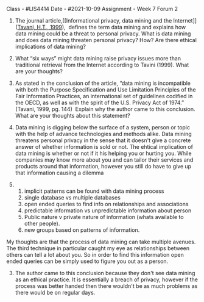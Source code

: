 Class - #LIS4414
Date - #2021-10-09 
Assignment - Week 7 Forum 2

1. The journal article,[[Informational privacy, data mining and the Internet]] ([Tavani, H.T., 1999](https://link-springer-com.ezproxy.lib.usf.edu/content/pdf/10.1023%2FA%3A1010063528863.pdf)),  defines the term data mining and explains how data mining could be a threat to personal privacy. What is data mining and does data mining threaten personal privacy? How? Are there ethical implications of data mining?

2. What “six ways” might data mining raise privacy issues more than traditional retrieval from the Internet according to Tavini (1999). What are your thoughts?  

3. As stated in the conclusion of the article, “data mining is incompatible with both the Purpose Specification and Use Limitation Principles of the Fair Information Practices, an international set of guidelines codified in the OECD, as well as with the spirit of the U.S. Privacy Act of 1974.” (Tavani, 1999, pg. 144)  Explain why the author came to this conclusion. What are your thoughts about this statement?


1. Data mining is digging below the surface of a system, person or topic with the help of advance technologies and methods alike. Data mining threatens personal privacy in the sense that it doesn't give a concrete answer of whether information is sold or not. The ehtical implication of data mining is whether or not if it his helping you or hurting you. While companies may know more about you and can tailor their services and products around that information, however you still do have to give up that information causing a dilemma
2.   
	1. implicit patterns can be found with data mining process
	2. single database vs multiple databases
	3. open ended queries to find info on relationships and associations 
	4. predictable information vs unpredictable information about person 
	5. Public nature v private nature of information (whats available to other people).
	6. new groups based on patterns of information.

My thoughts are that the process of data mining can take multiple avenues. The third technique in particular caught my eye as relationships between others can tell a lot about you. So in order to find this information open ended queries can be simply used to figure you out as a person.

3. The author came to this conclusion because they don't see data mining as an ethical practice. It is essentially a breach of privacy, however if the process was better handed then there wouldn't be as much problems as there would be on regular days. 
